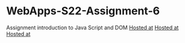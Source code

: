 # WebApps-S22-Assignment-6
Assignment introduction to Java Script and DOM
[Hosted at](https://44-563-web-apps-s22.github.io/webapps-s22-assignment-6-MadhupriyaGundeti/president.html)
[Hosted at](https://44-563-web-apps-s22.github.io/webapps-s22-assignment-6-MadhupriyaGundeti/tips.html)
[Hosted at](https://44-563-web-apps-s22.github.io/webapps-s22-assignment-6-MadhupriyaGundeti/computer.html)